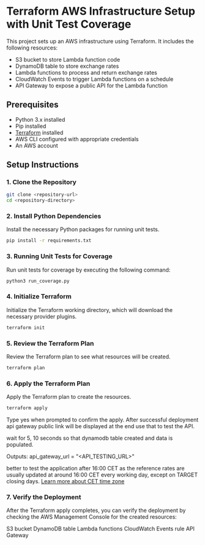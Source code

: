 # Terraform AWS Infrastructure Setup with Unit Test Coverage

This project sets up an AWS infrastructure using Terraform. It includes the following resources:
- S3 bucket to store Lambda function code
- DynamoDB table to store exchange rates
- Lambda functions to process and return exchange rates
- CloudWatch Events to trigger Lambda functions on a schedule
- API Gateway to expose a public API for the Lambda function

## Prerequisites

- Python 3.x installed
- Pip installed
- [Terraform](https://www.terraform.io/downloads.html) installed
- AWS CLI configured with appropriate credentials
- An AWS account

## Setup Instructions

### 1. Clone the Repository

```sh
git clone <repository-url>
cd <repository-directory>
```
### 2. Install Python Dependencies
Install the necessary Python packages for running unit tests.
```sh
pip install -r requirements.txt
```
### 3. Running Unit Tests for Coverage
Run unit tests for coverage by executing the following command:
```sh
python3 run_coverage.py
```
### 4. Initialize Terraform
Initialize the Terraform working directory, which will download the necessary provider plugins.

```sh
terraform init
```
### 5. Review the Terraform Plan
Review the Terraform plan to see what resources will be created.
```sh
terraform plan
```
### 6. Apply the Terraform Plan
Apply the Terraform plan to create the resources.
```sh
terraform apply 
```
Type yes when prompted to confirm the apply.
After successful deployment api gateway public link will be displayed at the end use that to test the API.

wait for 5, 10 seconds so that dynamodb table created and data is populated.

Outputs:
api_gateway_url = "<API_TESTING_URL>"

better to test the application after 16:00 CET as the reference rates are usually updated at around 16:00 CET every working day, except on TARGET closing days. [Learn more about CET time zone](https://en.wikipedia.org/wiki/Central_European_Time)

### 7. Verify the Deployment
After the Terraform apply completes, you can verify the deployment by checking the AWS Management Console for the created resources:

S3 bucket
DynamoDB table
Lambda functions
CloudWatch Events rule
API Gateway